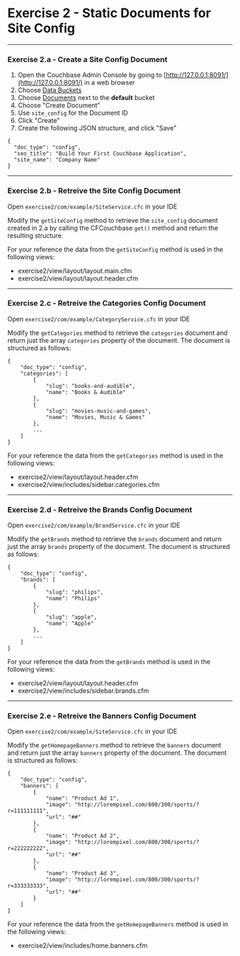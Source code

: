 # Exercise 2 - Static Documents for Site Config

---

### Exercise 2.a - Create a Site Config Document

1. Open the Couchbase Admin Console by going to [http://127.0.0.1:8091/](http://127.0.0.1:8091/) in a web browser
2. Choose [Data Buckets](http://127.0.0.1:8091/index.html#sec=buckets)
3. Choose [Documents](http://127.0.0.1:8091/index.html#sec=documents&viewsBucket=default&documentsPageNumber=0&documentsFilter=inclusive_end%3Dfalse) next to the **default** bucket
4. Choose "Create Document"
5. Use `site_config` for the Document ID
6. Click "Create"
7. Create the following JSON structure, and click "Save"

```
{
  "doc_type": "config",
  "seo_title": "Build Your First Couchbase Application",
  "site_name": "Company Name"
}
```

---

### Exercise 2.b - Retreive the Site Config Document

Open `exercise2/com/example/SiteService.cfc` in your IDE

Modify the `getSiteConfig` method to retrieve the `site_config` document created in 2.a by calling the CFCouchbase `get()` method and return the resulting structure.

For your reference the data from the `getSiteConfig` method is used in the following views:

- exercise2/view/layout/layout.main.cfm
- exercise2/view/layout/layout.header.cfm

---

### Exercise 2.c - Retreive the Categories Config Document

Open `exercise2/com/example/CategoryService.cfc` in your IDE

Modify the `getCategories` method to retrieve the `categories` document and return just the array `categories` property of the document.  The document is structured as follows:

```
{
    "doc_type": "config",
    "categories": [
        {
            "slug": "books-and-audible",
            "name": "Books & Audible"
        },
        {
            "slug": "movies-music-and-games",
            "name": "Movies, Music & Games"
        },
        ...
    ]
}
```

For your reference the data from the `getCategories` method is used in the following views:

- exercise2/view/layout/layout.header.cfm
- exercise2/view/includes/sidebar.categories.cfm

---

### Exercise 2.d - Retreive the Brands Config Document

Open `exercise2/com/example/BrandService.cfc` in your IDE

Modify the `getBrands` method to retrieve the `brands` document and return just the array `brands` property of the document.  The document is structured as follows:

```
{
	"doc_type": "config",
	"brands": [
		{
			"slug": "philips",
			"name": "Philips"
		},
		{
			"slug": "apple",
			"name": "Apple"
		},
		...
	]
}
```

For your reference the data from the `getBrands` method is used in the following views:

- exercise2/view/layout/layout.header.cfm
- exercise2/view/includes/sidebar.brands.cfm

---

### Exercise 2.e - Retreive the Banners Config Document

Open `exercise2/com/example/SiteService.cfc` in your IDE

Modify the `getHomepageBanners` method to retrieve the `banners` document and return just the array `banners` property of the document.  The document is structured as follows:

```
{
	"doc_type": "config",
	"banners": [
		{
			"name": "Product Ad 1",
			"image": "http://lorempixel.com/800/300/sports/?r=111111111",
			"url": "##"
		},
		{
			"name": "Product Ad 2",
			"image": "http://lorempixel.com/800/300/sports/?r=222222222",
			"url": "##"
		},
		{
			"name": "Product Ad 3",
			"image": "http://lorempixel.com/800/300/sports/?r=333333333",
			"url": "##"
		}
	]
}
```

For your reference the data from the `getHomepageBanners` method is used in the following views:

- exercise2/view/includes/home.banners.cfm